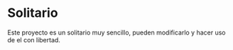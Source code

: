 # Solitario
Este proyecto es un solitario muy sencillo, pueden modificarlo y hacer uso de el con libertad.
